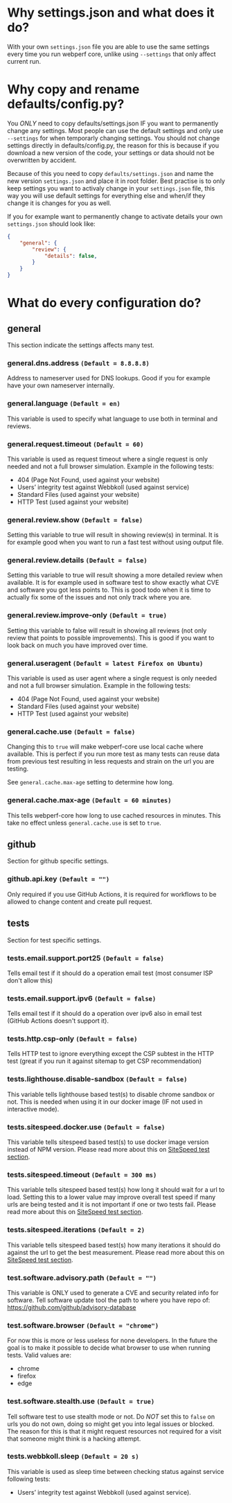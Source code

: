 # Why settings.json and what does it do?

With your own `settings.json` file you are able to use the same settings
every time you run webperf core, unlike using `--settings` that only affect current run.

# Why copy and rename defaults/config.py?

You *ONLY* need to copy defaults/settings.json IF you want to permanently change any settings.
Most people can use the default settings and only use `--settings` for when temporarly changing settings.
You should not change settings directly in defaults/config.py,
the reason for this is because if you download a new version of the code, your settings or data should not be overwritten by accident.

Because of this you need to copy `defaults/settings.json` and name the new version `settings.json` and place it in root folder.
Best practise is to only keep settings you want to activaly change in your `settings.json` file,
this way you will use default settings for everything else and when/if they change it is changes for you as well.

If you for example want to permanently change to activate details your own `settings.json` should look like:

```json
{
    "general": {
        "review": {
            "details": false,
        }
    }
}
```

# What do every configuration do?



## general
This section indicate the settings affects many test.

### general.dns.address `(Default = 8.8.8.8)`

Address to nameserver used for DNS lookups.
Good if you for example have your own nameserver internally.

### general.language `(Default = en)`

This variable is used to specify what language to use both in terminal and reviews.

### general.request.timeout `(Default = 60)`

This variable is used as request timeout where a single request is only needed and not a full browser simulation.
Example in the following tests:

- 404 (Page Not Found, used against your website)
- Users’ integrity test against Webbkoll (used against service)
- Standard Files (used against your website)
- HTTP Test (used against your website)

### general.review.show `(Default = false)`

Setting this variable to true will result in showing review(s) in terminal.
It is for example good when you want to run a fast test without using output file.

### general.review.details `(Default = false)`

Setting this variable to true will result showing a more detailed review when available.
It is for example used in software test to show exactly what CVE and software you got less points to.
This is good todo when it is time to actually fix some of the issues and not only track where you are.

### general.review.improve-only `(Default = true)`

Setting this variable to false will result in showing all reviews (not only review that points to possible improvements).
This is good if you want to look back on much you have improved over time.

### general.useragent `(Default = latest Firefox on Ubuntu)`

This variable is used as user agent where a single request is only needed and not a full browser simulation.
Example in the following tests:

- 404 (Page Not Found, used against your website)
- Standard Files (used against your website)
- HTTP Test (used against your website)

### general.cache.use `(Default = false)`
Changing this to `true` will make webperf-core use local cache where available.
This is perfect if you run more test as many tests can reuse data from previous test
resulting in less requests and strain on the url you are testing.

See `general.cache.max-age` setting to determine how long.

### general.cache.max-age `(Default = 60 minutes)`
This tells webperf-core how long to use cached resources in minutes.
This take no effect unless `general.cache.use` is set to `true`.




## github

Section for github specific settings.

### github.api.key `(Default = "")`

Only required if you use GitHub Actions, it is required for workflows to be allowed to change content and create pull request.



## tests

Section for test specific settings.

### tests.email.support.port25 `(Default = false)`

Tells email test if it should do a operation email test (most consumer ISP don't allow this)

### tests.email.support.ipv6 `(Default = false)`

Tells email test if it should do a operation over ipv6 also in email test (GitHub Actions doesn't support it).

### tests.http.csp-only `(Default = false)`

Tells HTTP test to ignore everything except the CSP subtest in the HTTP test (great if you run it against sitemap to get CSP recommendation)

### tests.lighthouse.disable-sandbox `(Default = false)`

This variable tells lighthouse based test(s) to disable chrome sandbox or not.
This is needed when using it in our docker image (IF not used in interactive mode).

### tests.sitespeed.docker.use `(Default = false)`

This variable tells sitespeed based test(s) to use docker image version instead of NPM version.
Please read more about this on [SiteSpeed test section](tests/sitespeed.md).

### tests.sitespeed.timeout `(Default = 300 ms)`

This variable tells sitespeed based test(s) how long it should wait for a url to load.
Setting this to a lower value may improve overall test speed if many urls are being tested and
it is not important if one or two tests fail.
Please read more about this on [SiteSpeed test section](tests/sitespeed.md).

### tests.sitespeed.iterations `(Default = 2)`

This variable tells sitespeed based test(s) how many iterations it should do against the url to get the best measurement.
Please read more about this on [SiteSpeed test section](tests/sitespeed.md).

### test.software.advisory.path `(Default = "")`
This variable is ONLY used to generate a CVE and security related info for software.
Tell software update tool the path to where you have repo of: https://github.com/github/advisory-database

### test.software.browser `(Default = "chrome")`
For now this is more or less useless for none developers.
In the future the goal is to make it possible to decide what browser to use when running tests.
Valid values are:
- chrome
- firefox
- edge

### test.software.stealth.use `(Default = true)`
Tell software test to use stealth mode or not.
Do *NOT* set this to `false` on urls you do not own, doing so might get you into legal issues or blocked.
The reason for this is that it might request resources not required for a visit
that someone might think is a hacking attempt.



### tests.webbkoll.sleep `(Default = 20 s)`

This variable is used as sleep time between checking status against service following tests:
- Users’ integrity test against Webbkoll (used against service).
